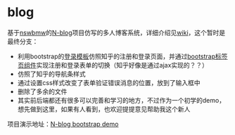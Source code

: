 # blog
基于[nswbmw](https://github.com/nswbmw)的[N-blog](https://github.com/nswbmw/N-blog)项目仿写的多人博客系统，详细介绍见[wiki](https://github.com/seed-fe/blog/wiki)，这个暂时是最终分支：
* 利用bootstrap的[登录模板](http://v3.bootcss.com/examples/signin/)仿照知乎的注册和登录页面，并通过[bootstrap标签页组件](http://v3.bootcss.com/components/#nav-tabs)实现注册和登录表单的切换（知乎好像是通过ajax实现的？？）
* 仿照了知乎的导航条样式
* 通过设置css样式改变了表单验证错误消息的位置，放到了输入框中
* 删除了多余的文件
* 其实前后端都还有很多可以完善和学习的地方，不过作为一个初学的demo，想先做到这里，如果有人看到，也欢迎提提意见帮助我这个新人

项目演示地址：[N-blog bootstrap demo](https://demo-bootstrap-blog.herokuapp.com/)
